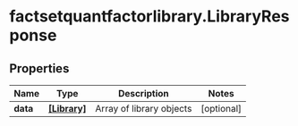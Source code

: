 # factsetquantfactorlibrary.LibraryResponse

## Properties

Name | Type | Description | Notes
------------ | ------------- | ------------- | -------------
**data** | [**[Library]**](Library.md) | Array of library objects | [optional] 


